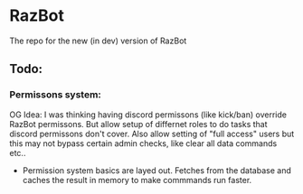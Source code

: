 # RazBot
The repo for the new (in dev) version of RazBot

## Todo:
### Permissons system:
OG Idea: I was thinking having discord permissons (like kick/ban) override RazBot permissons. But allow setup of differnet roles to do tasks that discord permissons don't cover. Also allow setting of "full access" users but this may not bypass certain admin checks, like clear all data commands etc..
* Permission system basics are layed out. Fetches from the database and caches the result in memory to make commmands run faster. 
